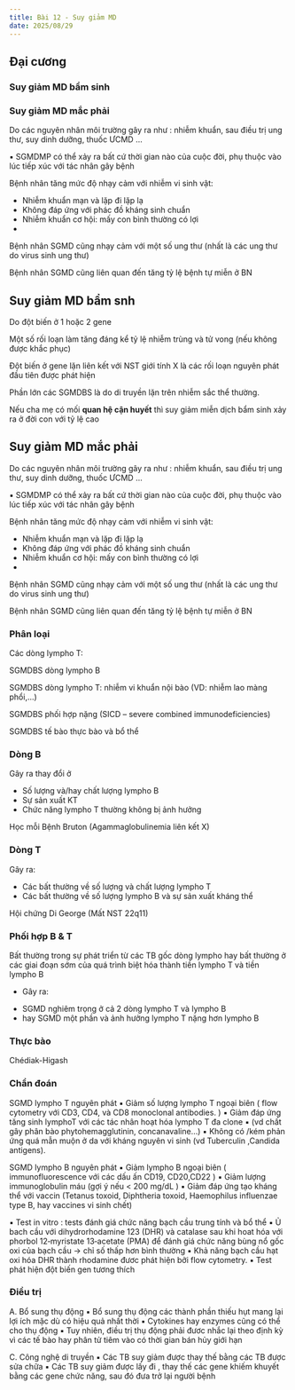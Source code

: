 ```yaml
---
title: Bài 12 - Suy giảm MD
date: 2025/08/29
---
```


## Đại cương

### Suy giảm MD bẩm sinh

### Suy giảm MD mắc phải

Do các nguyên nhân môi trường gây ra như : nhiễm khuẩn, sau điều trị ung thư, suy dinh dưỡng, thuốc ƯCMD …

▪ SGMDMP có thể xảy ra bất cứ thời gian nào của cuộc đời, phụ thuộc vào lúc tiếp xúc với tác nhân gây bệnh

Bệnh nhân tăng mức độ nhạy cảm với nhiễm vi sinh vật:

- Nhiễm khuẩn mạn và lặp đi lặp lạ 
- Không đáp ứng với phác đồ kháng sinh chuẩn
- Nhiễm khuẩn cơ hội: mấy con bình thường có lợi
- 
Bệnh nhân SGMD cũng nhạy cảm với một số ung thư (nhất là các ung thư do virus sinh ung thư)

Bệnh nhân SGMD cũng liên quan đến tăng tỷ lệ bệnh tự miễn ở BN

## Suy giảm MD bẩm snh

Do đột biến ở 1 hoặc 2 gene 

Một số rối loạn làm tăng đáng kể tỷ lệ nhiễm trùng và tử vong (nếu không được khắc phục)

Đột biến ở gene lặn liên kết với NST giới tính X là các rối loạn nguyên phát đầu tiên được phát hiện

Phần lớn các SGMDBS là do di truyền lặn trên nhiễm sắc thể thường.

Nếu cha mẹ có mối **quan hệ cận huyết** thì suy giảm miễn dịch bẩm sinh xảy ra ở đời con với tỷ lệ cao

## Suy giảm MD mắc phải

Do các nguyên nhân môi trường gây ra như : nhiễm khuẩn, sau điều trị ung thư, suy dinh dưỡng, thuốc ƯCMD …

▪ SGMDMP có thể xảy ra bất cứ thời gian nào của cuộc đời, phụ thuộc vào lúc tiếp xúc với tác nhân gây bệnh

Bệnh nhân tăng mức độ nhạy cảm với nhiễm vi sinh vật:

- Nhiễm khuẩn mạn và lặp đi lặp lạ 
- Không đáp ứng với phác đồ kháng sinh chuẩn
- Nhiễm khuẩn cơ hội: mấy con bình thường có lợi
- 
Bệnh nhân SGMD cũng nhạy cảm với một số ung thư (nhất là các ung thư do virus sinh ung thư)

Bệnh nhân SGMD cũng liên quan đến tăng tỷ lệ bệnh tự miễn ở BN

### Phân loại

Các dòng lympho T: 

SGMDBS dòng lympho B

SGMDBS dòng lympho T: nhiễm vi khuẩn nội bào (VD: nhiễm lao màng phổi,...)

SGMDBS phối hợp nặng (SICD – severe combined immunodeficiencies) 

SGMDBS tế bào thực bào và bổ thể

### Dòng B

Gây ra thay đổi ở
- Số lượng và/hay chất lượng lympho B
- Sự sản xuất KT
- Chức năng lympho T thường không bị ảnh hưởng

Học mỗi Bệnh Bruton (Agammaglobulinemia liên kết X)

### Dòng T

Gây ra:

- Các bất thường về số
lượng và chất lượng
lympho T
- Các bất thường về số
lượng lympho B và sự
sản xuất kháng thể

Hội chứng Di George (Mất NST 22q11)

### Phối hợp B & T

Bất thường trong sự phát
triển từ các TB gốc dòng
lympho hay bất thường ở các
giai đoạn sớm của quá trình
biệt hóa thành tiền lympho T
và tiền lympho B
- Gây ra:
* SGMD nghiêm trọng ở cả
2 dòng lympho T và lympho B
* hay SGMD một phần và
ảnh hưởng lympho T nặng
hơn lympho B

### Thực bào

Chédiak-Higash

### Chẩn đoán

SGMD lympho T nguyên phát
▪ Giảm số lượng lympho T ngoại biên ( flow cytometry với CD3,
CD4, và CD8 monoclonal antibodies. )
▪ Giảm đáp ứng tăng sinh lymphoT với các tác nhân hoạt hóa
lympho T đa clone
▪ (vd chất gây phân bào phytohemagglutinin, concanavaline…)
▪ Không có /kém phản ứng quá mẫn muộn ở da với kháng
nguyên vi sinh (vd Tuberculin ,Candida antigens).

SGMD lympho B nguyên phát
▪ Giảm lympho B ngoại biên ( immunofluorescence với các dấu
ấn CD19, CD20,CD22 )
▪ Giảm lượng immunoglobulin máu (gợi ý nếu < 200 mg/dL )
▪ Giảm đáp ứng tạo kháng thể với vaccin
(Tetanus toxoid, Diphtheria toxoid, Haemophilus influenzae type
B, hay vaccines vi sinh chết)

▪ Test in vitro : tests đánh giá chức năng bạch cầu trung tính và bổ thể
▪ Ủ bach cầu với dihydrorhodamine 123 (DHR) và catalase sau khi hoat
hóa với phorbol 12‐myristate 13‐acetate (PMA) để đánh giá chức
năng bùng nổ gốc oxi của bạch cầu → chỉ số thấp hơn bình thường
▪ Khả năng bạch cầu hạt oxi hóa DHR thành rhodamine đươc phát
hiện bởi flow cytometry.
▪ Test phát hiện đột biến gen tương thích

### Điều trị

A. Bổ sung thụ động
▪ Bổ sung thụ động các thành phần thiếu hụt mang lại lợi ích mặc
dù có hiệu quả nhất thời
▪ Cytokines hay enzymes cũng có thể cho thụ động
▪ Tuy nhiên, điều trị thụ động phải đươc nhắc lại theo định kỳ vì
các tế bào hay phân tử tiêm vào có thời gian bán hủy giới hạn

C. Công nghệ di truyền
▪ Các TB suy giảm được thay thế
bằng các TB được sửa chữa
▪ Các TB suy giảm được lấy đi ,
thay thế các gene khiếm khuyết
bằng các gene chức năng, sau đó
đưa trở lại người bệnh
